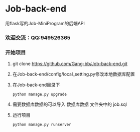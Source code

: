 # Job-back-end
用flask写的Job-MiniProgram的后端API

### 欢迎交流：QQ:949526365


### 开始项目

1. git clone https://github.com/Gang-bb/Job-back-end.git

2. 在Job-back-end/config/local_setting.py修改本地数据库配置

3. 在Job-back-end目录下

   ```
   python manage.py upgrade
   ```

4. 需要数据库数据的可以导入 数据库数据 文件夹中的 job.sql

5. 运行项目

   ```
   python manage.py runserver
   ```

   

